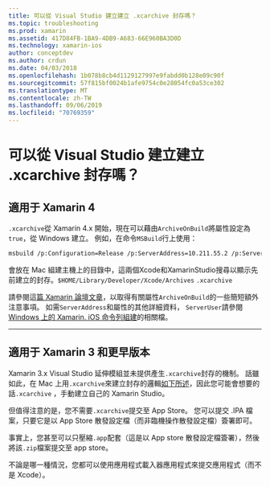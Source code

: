 ```yaml
---
title: 可以從 Visual Studio 建立建立 .xcarchive 封存嗎？
ms.topic: troubleshooting
ms.prod: xamarin
ms.assetid: 417D84FB-1BA9-4DB9-A683-66E960BA3D0D
ms.technology: xamarin-ios
author: conceptdev
ms.author: crdun
ms.date: 04/03/2018
ms.openlocfilehash: 1b078b8cb4d1129127997e9fabdd0b128e09c90f
ms.sourcegitcommit: 57f815bf0024b1afe9754c0e28054fc0a53ce302
ms.translationtype: MT
ms.contentlocale: zh-TW
ms.lasthandoff: 09/06/2019
ms.locfileid: "70769359"
---
```

# <a name="is-it-possible-to-create-a-xcarchive-archive-from-visual-studio"></a>可以從 Visual Studio 建立建立 .xcarchive 封存嗎？

## <a name="for-xamarin-4"></a>適用于 Xamarin 4

`.xcarchive`從 Xamarin 4.x 開始，現在可以藉由`ArchiveOnBuild`將屬性設定為`true`，從 Windows 建立。 例如，在命令`MSBuild`行上使用：

```bash
msbuild /p:Configuration=Release /p:ServerAddress=10.211.55.2 /p:ServerUser=xamUser /p:Platform=iPhone /p:ArchiveOnBuild=true /t:"Build" MyProject.csproj
```

會放在 Mac 組建主機上的目錄中，這兩個Xcode和XamarinStudio搜尋以顯示先前建立的封存。`$HOME/Library/Developer/Xcode/Archives` `.xcarchive`

請參閱這[篇 Xamarin 論壇文章](https://forums.xamarin.com/discussion/comment/156635/#Comment_156635)，以取得有關屬性`ArchiveOnBuild`的一些簡短額外注意事項。 如需`ServerAddress`和屬性的其他詳細資料， `ServerUser`請參閱[Windows 上的 Xamarin. iOS 命令列組建](~/ios/get-started/installation/windows/connecting-to-mac/index.md)的相關檔。

* * *

## <a name="for-xamarin-3-and-earlier"></a>適用于 Xamarin 3 和更早版本

Xamarin 3.x Visual Studio 延伸模組並未提供產生`.xcarchive`封存的機制。 話雖如此，在 Mac 上用`.xcarchive`來建立封存的邏輯[如下所述](https://bugzilla.xamarin.com/show_bug.cgi?id=35#c5)，因此您可能會想要的話`.xcarchive` ，手動建立自己的 Xamarin Studio。

但值得注意的是，您不需要`.xcarchive`提交至 App Store。 您可以提交 .IPA 檔案，只要它是以 App Store 散發設定檔（而非臨機操作散發設定檔）簽署即可。

事實上，您甚至可以只壓縮`.app`配套（這是以 App store 散發設定檔簽署），然後將該`.zip`檔案提交至 app store。

不論是哪一種情況，您都可以使用應用程式載入器應用程式來提交應用程式（而不是 Xcode）。

